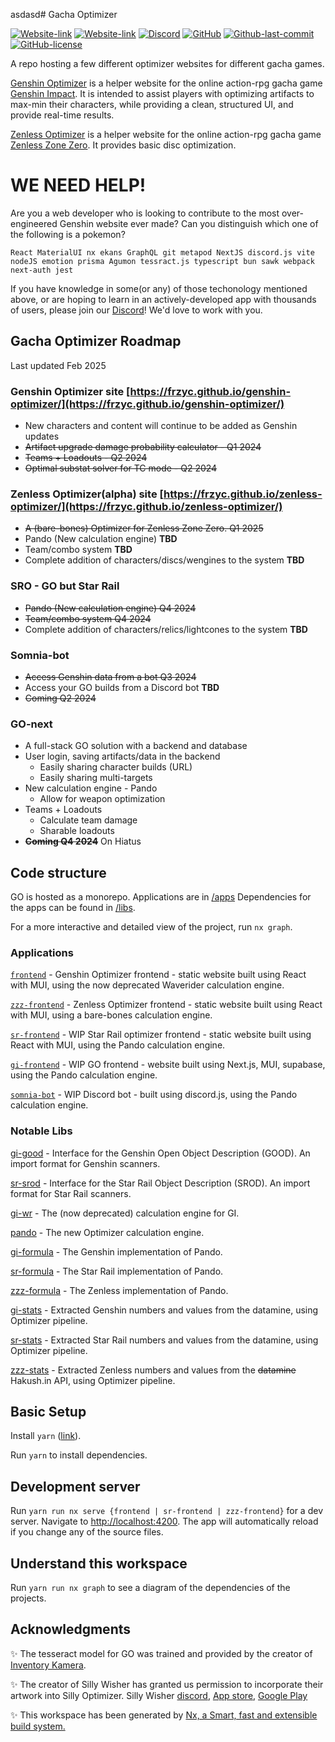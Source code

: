 asdasd# Gacha Optimizer

<a href="https://frzyc.github.io/genshin-optimizer"><img alt="Website-link" src="https://img.shields.io/website?url=https%3A%2F%2Ffrzyc.github.io%2Fgenshin-optimizer&style=for-the-badge&logo=data%3Aimage%2Fpng%3Bbase64%2CiVBORw0KGgoAAAANSUhEUgAAACAAAAAgCAYAAABzenr0AAAAAXNSR0IArs4c6QAABDRJREFUWEftV21QVFUYfu62TBAL1lQTuSaK7IqQyWgGsn3I1J%2Fyh81ItdGmFGyzQLQRLMSypLSBLJaEhTkoIgRsfG6IGFM4NIogAiJtlgoN5ORQ1hSwBBEjtzkX98C9bEvTjOs0%2Bf7Z%2B9z33Pc873vOvh8MAJFUFqYHw8QBuBeukSGw7N7LfW3ZjFQWZgDDGF2zr2AXls1gFssVQwzgM1clEomwNjgIQQEyeHtLMD4%2BgYv9AzjV2YupqSmnXD083BG6Phj%2Bfkvh7n4rhkdssJ67gF7rebAsK%2Fx2iJHKFby3YSFrYTLqsNz3vnkbXfn5V2TuzEd94zGHJKK3PoOkhGiOtFD6%2BgeRkmFC5xkrT8UjQJibi%2FPg5ub2t14SLxLfzELNp028NcmvxeD1%2BCin0Zmc%2FBPKKC2PBCUgEjFoOVqOFcuXLngdRm1jCA2PAPklslLmhy8OHwI5uoXku4FLCH9KhenpaW4pJfDQg2tQV17A%2B%2F7jT%2Brx%2BbETWCL1QWriK7h9kTfVJ%2Bl3orK2kcPb0xKgjnqO6my2MZjyCjF46TIe3xiGl1RbeHaf3ZqAto4ePgFN9PMwpMTThV09VjytjKVYpdyMnEwdxeWV9Uh9axeHj1QXIviBQKrbnpWPotJqiitL8qEIXUcxIffBvlI%2BAaEXxAAxZJfVQSvxWV0Rxc0tJxGlSeVw13ELfO65m%2BoIceKAXfTJsYhTv0BxaYUF%2Bsz3%2BASMGYm8UO0rMuOd3NkjCZD7oblhhjWRL090QBWTxD2fbWvAXXfeQXWbItTotX5LsU6rhjZuG8UV1Q1IMZj%2BYwQWeXvhiXAF9eKnK7%2Bgtb3LdRGgOzt4cMkR3DACshW%2BIFlOKOfO92PPRyXX%2FwgcJSiX%2FgtuEhCLxfCSeELuvwy1c2rF%2Fy8R3UzF1z0CwnJ8oKQKO7L30Pxzf6AcTZaD%2F6gcb1Zq0N3zNV2blqxBvFo1W47NFuh3CMpxbEwk0nVkNJiRU6fPIuLFVylWbtmEd7PTZktq1WGkZORyuLFmP9asXkV1BmMeDpXVzq49mIdHFesp3vX%2BfuRfy6K0JSMNaU3Zh7yMW1hcieaWVkgX%2B3Dk5tZ8XXoOzDVHuPWZ6VqQjtguwyOjyMrde60l2wBNdCTPLmlMW9u7uXdzmlIRjjdVYJnvEmd1h9ONjf2OkPAIjIzaOBwY4I8mSzFIY7uQDH7%2FAx57MhJXrwqaUvLhwxvWoezAbojFtzi1ozPkwFw9471dhG2XIwNkqIl8%2BQ20n55pSHkRsL%2FY%2BEgITG%2FruLAL5bfhERhNBaiqOzpPxzAMyD3Sxm6Dp%2Bdt8%2FTEc3Jn2jrO8HQORzMSAXInglbJ4e0lwfjEBC70DeBkexcm%2Fph0Gh2JxJOLJJkvPOyj2TcX0dn9FZ0F7AZY4McbP5zax3OWYeKFQ%2BpCF%2Brf6jnPWbaAjOd%2FASJtuXEC9sEpAAAAAElFTkSuQmCC&label=Genshin%20Optimizer"></a>
<a href="https://frzyc.github.io/zenless-optimizer"><img alt="Website-link" src="https://img.shields.io/website?url=https%3A%2F%2Ffrzyc.github.io%2Fzenless-optimizer&style=for-the-badge&logo=data%3Aimage%2Fpng%3Bbase64%2CiVBORw0KGgoAAAANSUhEUgAAACAAAAAgCAYAAABzenr0AAAAAXNSR0IArs4c6QAABFZJREFUWEfFl39QVFUUx79vFx35JU7kouyMpbarqKBILAIZzqhMgkM7Ca7l5C8gBWaQMhVklZRkNCUdfpRCA8oPK4XYFAQ0IAaIJNAgGHPKHAFZfik%2FcteBTV5zl%2BGyLxbaaXa3%2B99959zz%2Fdzz3rv3HAYATyjyOgSGCQcwF%2BYZSrDsZ49%2B%2ByGBEYq85GCYePPo%2FkOFZQ8zjmJvJQPMISaBwB48hmcQi0ajweMn%2FRN8BbPtscp9BYSOc8DjMejq6kVdQxNa2zv0xVUyQrE3O2ZprC2E%2FQuzDAK4%2FXMLAmS7qa%2B1tRWOxu5FkPQN8Pl8TgyWZXGzogbRR06hu%2Bcxx2YUgGkWFriclQR3N5cp4R88bMfGwFAMDP5J%2FYwCELpjM%2BJiIg3K3IWcfMjjz%2BgHSIjbBxsbK72BvFe5wUHwIrXV%2FNgA2fa92nnF9RyIFr5MbXfv3UfS5xcxrNEgeFsQvDxWUttTlRouHv5aGxmcDEy2BWsrS9RXKWBrY01dDh7%2BBLmXr8LOzhYtdcWcpWs2bMXvfzzUPiNrbtd8C8sZM6iP36YQNDX%2FajjA1s0BOBl%2FYHwXT1VwWy2FSv0Mi0QLUFaYRW0qlRqLVvpygEoVmVjqJKLPdoVH40ZZteEAxd9kwHmpmAbIulSAQ0cTtfNlS8QoKcigtv6BQSyT%2BHEAivLSsdzZiT7bHSlHUen3hgGscHFC4ZV0TsD1AdtB3rNZABITYiDb5E8B6u80Q7plD52bNAMzbW3QUKWApeX4BxR18GPkKUrMA7Dr3UAck0dRsb7%2BQbz6uhRDQ8PmASgvyob4lflULC3zaxw7kcz5Hkz2CjzclyM%2FJ5WKkfOc%2FN%2F3H7SaByAlMQ7SjeupmO7Jp0tgkgyQG%2FGnygJMnz6NaoVFHcG14nLO7k32G4aFvIPY%2FaRAGh09vU8gWfMWNJq%2FTA%2FAMAyqb3yFl%2BYJqVjyuSycPJM2QdwkGfDxliA341MqNjIyAu91MrQ9UpoHID35ODb4%2BlCx8spabHtvv15xo2eA3Pe3KvJhYTFeUu0Mi8bN8tGbS98w6l%2FwfsRO7IsMpjodyi54rg3C8%2BcjkwIsFi%2FAd9fGr2NScCz%2Bl%2Bs4ODwGpWVV2pi0IOHzeagty4PjXAEVO530Bc6mXphUnBhm2c1Ec911js9q3y0g9R8ZpFi9U3MVVjr3iX9gKBp%2FucsF8JS44ko295gllPpKb7Kyta0DKeeztUEqSy5h4fx5FKKp5R7OpmRqy67QHTL4vCahNrX6GZw9%2FDE0PHqf0Ays9fHExbRTU%2B5W16hblu8JfhvyAxEGrc3%2BUoGYj05TX6MAkBMzPzcVri5LpoRoa1fCLzAEfX0DxgUg0UjtcDzuA7zpvw483sTuqrK6Dh%2FGnoCys5sDSVszUnQ4zLY3KI3EibxDZWfPBH%2FSknl5uELo6KBt87q6e3GrvpFWyboLWKDz%2F29Ox9pzlmEixppUg9PwHx21O2fZVNKe%2Fw1oS0dxT5BuXAAAAABJRU5ErkJggg%3D%3D&label=Zenless%20Optimizer"></a>
<a href="https://discord.gg/CXUbQXyfUs"><img alt="Discord" src="https://img.shields.io/discord/785153694478893126?color=%232a364d&label=DISCORD&logo=discord&style=for-the-badge"></a>
<a href="https://github.com/frzyc/genshin-optimizer/blob/master/package.json"><img alt="GitHub" src="https://img.shields.io/github/package-json/v/frzyc/genshin-optimizer?style=for-the-badge"></a>
<a href="https://github.com/frzyc/genshin-optimizer"><img alt="Github-last-commit" src="https://img.shields.io/github/last-commit/frzyc/genshin-optimizer?logo=github&style=for-the-badge"></a>
<a href="https://github.com/frzyc/genshin-optimizer/blob/master/LICENSE"><img alt="GitHub-license" src="https://img.shields.io/github/license/frzyc/genshin-optimizer?style=for-the-badge"></a>

A repo hosting a few different optimizer websites for different gacha games.

[Genshin Optimizer](https://frzyc.github.io/genshin-optimizer) is a helper website for the online action-rpg gacha game [Genshin Impact](https://genshin.hoyoverse.com/). It is intended to assist players with optimizing artifacts to max-min their characters, while providing a clean, structured UI, and provide real-time results.

[Zenless Optimizer](https://frzyc.github.io/zenless-optimizer/) is a helper website for the online action-rpg gacha game [Zenless Zone Zero](https://zenless.hoyoverse.com/). It provides basic disc optimization.

# WE NEED HELP!

Are you a web developer who is looking to contribute to the most over-engineered Genshin website ever made? Can you distinguish which one of the following is a pokemon?

```
React MaterialUI nx ekans GraphQL git metapod NextJS discord.js vite nodeJS emotion prisma Agumon tessract.js typescript bun sawk webpack next-auth jest
```

If you have knowledge in some(or any) of those techonology mentioned above, or are hoping to learn in an actively-developed app with thousands of users, please join our [Discord](https://discord.gg/CXUbQXyfUs)! We'd love to work with you.

## Gacha Optimizer Roadmap

Last updated Feb 2025

### Genshin Optimizer site [https://frzyc.github.io/genshin-optimizer/](https://frzyc.github.io/genshin-optimizer/)

- New characters and content will continue to be added as Genshin updates
- ~~Artifact upgrade damage probability calculator - Q1 2024~~
- ~~Teams + Loadouts - Q2 2024~~
- ~~Optimal substat solver for TC mode - Q2 2024~~

### Zenless Optimizer(alpha) site [https://frzyc.github.io/zenless-optimizer/](https://frzyc.github.io/zenless-optimizer/)

- ~~A (bare-bones) Optimizer for Zenless Zone Zero. Q1 2025~~
- Pando (New calculation engine) **TBD**
- Team/combo system **TBD**
- Complete addition of characters/discs/wengines to the system **TBD**

### SRO - GO but Star Rail

- ~~Pando (New calculation engine) Q4 2024~~
- ~~Team/combo system Q4 2024~~
- Complete addition of characters/relics/lightcones to the system **TBD**

### Somnia-bot

- ~~Access Genshin data from a bot Q3 2024~~
- Access your GO builds from a Discord bot **TBD**
- ~~Coming Q2 2024~~

### GO-next

- A full-stack GO solution with a backend and database
- User login, saving artifacts/data in the backend
  - Easily sharing character builds (URL)
  - Easily sharing multi-targets
- New calculation engine - Pando
  - Allow for weapon optimization
- Teams + Loadouts
  - Calculate team damage
  - Sharable loadouts
- ~~**Coming Q4 2024**~~ On Hiatus

## Code structure

GO is hosted as a monorepo.
Applications are in [/apps](/apps/)
Dependencies for the apps can be found in [/libs](/libs/).

For a more interactive and detailed view of the project, run `nx graph`.

### Applications

[`frontend`](/apps/frontend/) - Genshin Optimizer frontend - static website built using React with MUI, using the now deprecated Waverider calculation engine.

[`zzz-frontend`](/apps/zzz-frontend/) - Zenless Optimizer frontend - static website built using React with MUI, using a bare-bones calculation engine.

[`sr-frontend`](/apps/sr-frontend/) - WIP Star Rail optimizer frontend - static website built using React with MUI, using the Pando calculation engine.

[`gi-frontend`](/apps/gi-frontend/) - WIP GO frontend - website built using Next.js, MUI, supabase, using the Pando calculation engine.

[`somnia-bot`](/apps/somnia/) - WIP Discord bot - built using discord.js, using the Pando calculation engine.

### Notable Libs

[gi-good](/libs/gi/good/) - Interface for the Genshin Open Object Description (GOOD). An import format for Genshin scanners.

[sr-srod](/libs/sr/srod/) - Interface for the Star Rail Object Description (SROD). An import format for Star Rail scanners.

[gi-wr](/libs/gi/wr) - The (now deprecated) calculation engine for GI.

[pando](/libs/pando/engine/) - The new Optimizer calculation engine.

[gi-formula](/libs/gi/formula/) - The Genshin implementation of Pando.

[sr-formula](/libs/sr/formula/) - The Star Rail implementation of Pando.

[zzz-formula](/libs/zzz/formula/) - The Zenless implementation of Pando.

[gi-stats](/libs/gi/stats/) - Extracted Genshin numbers and values from the datamine, using Optimizer pipeline.

[sr-stats](/libs/sr/stats/) - Extracted Star Rail numbers and values from the datamine, using Optimizer pipeline.

[zzz-stats](/libs/zzz/stats/) - Extracted Zenless numbers and values from the ~~datamine~~ Hakush.in API, using Optimizer pipeline.

## Basic Setup

Install `yarn` ([link](https://yarnpkg.com/getting-started/install)).

Run `yarn` to install dependencies.

## Development server

Run `yarn run nx serve {frontend | sr-frontend | zzz-frontend}` for a dev server. Navigate to [http://localhost:4200](http://localhost:4200). The app will automatically reload if you change any of the source files.

## Understand this workspace

Run `yarn run nx graph` to see a diagram of the dependencies of the projects.

## Acknowledgments

✨ The tesseract model for GO was trained and provided by the creator of [Inventory Kamera](https://github.com/Andrewthe13th/Inventory_Kamera).

✨ The creator of Silly Wisher has granted us permission to incorporate their artwork into Silly Optimizer. Silly Wisher [discord](https://discord.com/invite/sillywisher), [App store](https://apps.apple.com/lv/app/silly-wisher/id6444465724https://apps.apple.com/lv/app/silly-wisher/id6444465724), [Google Play](https://play.google.com/store/apps/details?id=com.sketchi.sillywisher)

✨ This workspace has been generated by [Nx, a Smart, fast and extensible build system.](https://nx.dev)
